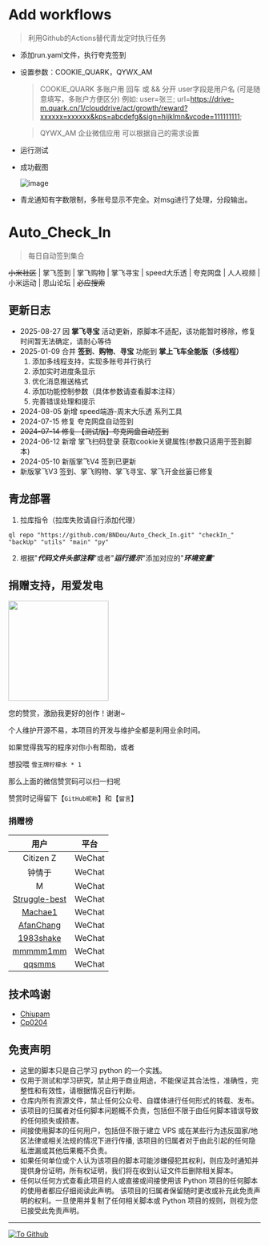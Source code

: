 <!--
 * @Author       : BNDou
 * @Date         : 2022-10-30 19:12:57
 * @LastEditTime: 2025-08-27 19:45:06
 * @FilePath: \Auto_Check_In\README.md
 * @Description  :
-->
# Add workflows
> 利用Github的Actions替代青龙定时执行任务
- 添加run.yaml文件，执行夸克签到
- 设置参数：COOKIE_QUARK，QYWX_AM
  > COOKIE_QUARK 多账户用 回车 或 && 分开
    user字段是用户名 (可是随意填写，多账户方便区分)
    例如: user=张三; url=https://drive-m.quark.cn/1/clouddrive/act/growth/reward?xxxxxx=xxxxxx&kps=abcdefg&sign=hijklmn&vcode=111111111;

  > QYWX_AM 企业微信应用 可以根据自己的需求设置
- 运行测试
- 成功截图

  ![image](https://im.litscorpi.top/1758827098023.png)

- 青龙通知有字数限制，多账号显示不完全。对msg进行了处理，分段输出。
  
# Auto_Check_In

> 每日自动签到集合

~~小米社区~~ | 掌飞签到 | 掌飞购物 | 掌飞寻宝 | speed大乐透 | 夸克网盘 | 人人视频 | 小米运动 | 恩山论坛 | ~~必应搜索~~

## 更新日志
- 2025-08-27 因 **掌飞寻宝** 活动更新，原脚本不适配，该功能暂时移除，修复时间暂无法确定，请耐心等待
- 2025-01-09 合并 **签到**、**购物**、**寻宝** 功能到 **掌上飞车全能版（多线程）**
    1. 添加多线程支持，实现多账号并行执行
    2. 添加实时进度条显示
    3. 优化消息推送格式
    4. 添加功能控制参数（具体参数请查看脚本注释）
    5. 完善错误处理和提示
- 2024-08-05 新增 speed端游-周末大乐透 系列工具
- 2024-07-15 修复 夸克网盘自动签到
- ~~2024-07-14 修复 【测试版】夸克网盘自动签到~~
- 2024-06-12 新增 掌飞扫码登录 获取cookie关键属性(参数只适用于签到脚本)
- 2024-05-10 新版掌飞V4 签到已更新
- 新版掌飞V3 签到、掌飞购物、掌飞寻宝、掌飞开金丝篓已修复

## 青龙部署

1. 拉库指令（拉库失败请自行添加代理）

```
ql repo "https://github.com/BNDou/Auto_Check_In.git" "checkIn_" "backUp" "utils" "main" "py"
```

2. 根据"**_代码文件头部注释_**"或者"**_运行提示_**"添加对应的"**_环境变量_**"

## 捐赠支持，用爱发电

<a href="https://github.com/BNDou/"><img height="200px" src="https://cdn.bndou.eu.org/gh/BNDou/Auto_Check_In/readme/donate.jpg" /></a>

您的赞赏，激励我更好的创作！谢谢~

个人维护开源不易，本项目的开发与维护全都是利用业余时间。

如果觉得我写的程序对你小有帮助，或者

想投喂 `雪王牌柠檬水 * 1`

那么上面的微信赞赏码可以扫一扫呢

赞赏时记得留下【`GitHub昵称`】和【`留言`】

### 捐赠榜

| 用户 | 平台 |
|:---:|:---:|
| Citizen Z | WeChat |
| 钟情于 | WeChat |
| M | WeChat |
| [Struggle-best](https://github.com/Struggle-best) | WeChat |
| [Machae1](https://github.com/Machae1) | WeChat |
| [AfanChang](https://github.com/AfanChang) | WeChat |
| [1983shake](https://github.com/1983shake) | WeChat |
| [mmmmm1mm](https://github.com/mmmmm1mm) | WeChat |
| [qqsmms](https://github.com/qqsmms) | WeChat |

## 技术鸣谢
- [Chiupam](https://github.com/chiupam)
- [Cp0204](https://github.com/Cp0204)

## 免责声明
- 这里的脚本只是自己学习 python 的一个实践。
- 仅用于测试和学习研究，禁止用于商业用途，不能保证其合法性，准确性，完整性和有效性，请根据情况自行判断。
- 仓库内所有资源文件，禁止任何公众号、自媒体进行任何形式的转载、发布。
- 该项目的归属者对任何脚本问题概不负责，包括但不限于由任何脚本错误导致的任何损失或损害。
- 间接使用脚本的任何用户，包括但不限于建立 VPS 或在某些行为违反国家/地区法律或相关法规的情况下进行传播, 该项目的归属者对于由此引起的任何隐私泄漏或其他后果概不负责。
- 如果任何单位或个人认为该项目的脚本可能涉嫌侵犯其权利，则应及时通知并提供身份证明，所有权证明，我们将在收到认证文件后删除相关脚本。
- 任何以任何方式查看此项目的人或直接或间接使用该 Python 项目的任何脚本的使用者都应仔细阅读此声明。 该项目的归属者保留随时更改或补充此免责声明的权利。一旦使用并复制了任何相关脚本或 Python 项目的规则，则视为您已接受此免责声明。

---

[![](https://komarev.com/ghpvc/?username=BNDou&&label=Views "To Github")](https://github.com/BNDou/)
